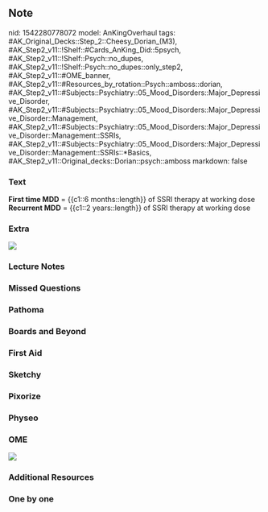 ## Note
nid: 1542280778072
model: AnKingOverhaul
tags: #AK_Original_Decks::Step_2::Cheesy_Dorian_(M3), #AK_Step2_v11::!Shelf::#Cards_AnKing_Did::5psych, #AK_Step2_v11::!Shelf::Psych::no_dupes, #AK_Step2_v11::!Shelf::Psych::no_dupes::only_step2, #AK_Step2_v11::#OME_banner, #AK_Step2_v11::#Resources_by_rotation::Psych::amboss::dorian, #AK_Step2_v11::#Subjects::Psychiatry::05_Mood_Disorders::Major_Depressive_Disorder, #AK_Step2_v11::#Subjects::Psychiatry::05_Mood_Disorders::Major_Depressive_Disorder::Management, #AK_Step2_v11::#Subjects::Psychiatry::05_Mood_Disorders::Major_Depressive_Disorder::Management::SSRIs, #AK_Step2_v11::#Subjects::Psychiatry::05_Mood_Disorders::Major_Depressive_Disorder::Management::SSRIs::*Basics, #AK_Step2_v11::Original_decks::Dorian::psych::amboss
markdown: false

### Text
<div>
  <b>First time MDD</b> = {{c1::6 months::length}} of SSRI therapy
  at working dose
</div><b>Recurrent MDD</b> = {{c1::2 years::length}} of SSRI
therapy at working dose

### Extra
<img src="paste-313897684828161.jpg">

### Lecture Notes


### Missed Questions


### Pathoma


### Boards and Beyond


### First Aid


### Sketchy


### Pixorize


### Physeo


### OME
<div class="ome-widget">
  <a href="https://onlinemeded.org?ref=anki"><img src=
  "_OME_AnkiFlashcards_General_3.png"></a>
</div>

### Additional Resources


### One by one

